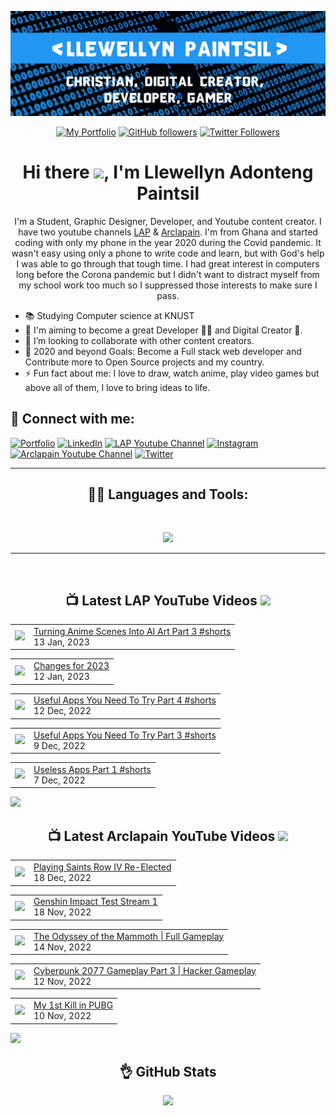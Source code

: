 <!-- Banner -->
<p align="center">
<img src="./images/banner.png">
</p>

<div align="center">

<!-- Intro Cards -->
<p>
<a href="https://bit.ly/Llewellyn-portfolio-v1" target="_blank">
<img alt="My Portfolio" src="https://img.shields.io/website?down_color=red&down_message=DOWN&label=My%20Portfolio&logo=opera&logoColor=2196f3&style=for-the-badge&up_color=2196f3&up_message=UP&url=https%3A%2F%2Fllewellyn500.github.io/portfolio/"></a> <a href="https://github.com/Llewellyn500" target="_blank"><img alt="GitHub followers" src="https://img.shields.io/github/followers/Llewellyn500?color=white&logo=github&style=for-the-badge"></a> <a href="https://twitter.com/LlewellynAdont1?s=09" target="_blank">
<img alt="Twitter Followers" src="https://img.shields.io/twitter/follow/LlewellynAdont1?color=%231DA1F2&label=Follow%20me&logo=Twitter&style=for-the-badge"></a> 
</p>

<!-- Heading -->
<h1> 
Hi there <img  height="40px" src="https://camo.githubusercontent.com/c5763e7c322079fa5e6256670a7ba475d7d41b94afc2d033ef72a9b98a62ef80/68747470733a2f2f6d656469612e74656e6f722e636f6d2f696d616765732f62363137633336663964623237366433313436653937346238666636346634632f74656e6f722e676966" />, I'm Llewellyn Adonteng Paintsil 
</h1>

<!-- Body -->
<p>
I'm a Student, Graphic Designer, Developer, and Youtube content creator. I have two youtube channels <a href="https://www.youtube.com/@lap-tutorials" target="_blank">LAP</a> & <a href="https://www.youtube.com/@arclapain" target="_blank">Arclapain</a>. I'm from Ghana and started coding with only my phone in the year 2020 during the Covid pandemic. It wasn't easy using only a phone to write code and learn, but with God's help I was able to go through that tough time. I had great interest in computers long before the Corona pandemic but I didn't want to distract myself from my school work too much so I suppressed those interests to make sure I pass.
</p>
</div>

<p>
<ul>
<li>📚 Studying Computer science at KNUST</li>
<li>🌱 I'm aiming to become a great Developer 👨‍💻 and Digital Creator 🎥.</li>
<li>👯 I’m looking to collaborate with other content creators.</li>
<li>🥅 2020 and beyond Goals: Become a Full stack web developer and Contribute more to Open Source projects and my country.</li>
<li>⚡ Fun fact about me: I love to draw, watch anime, play video games but above all of them, I love to bring ideas to life.</li>
</ul>
</p>

<!-- Social Media Links -->
<h2>📱 Connect with me:</h2>
<p>
<a href="https://bit.ly/Llewellyn-portfolio-v1" target="_blank"><img alt="Portfolio" src="https://img.shields.io/badge/-Portfolio-2196f3?style=for-the-badge&logo=opera&logoColor=fff"/></a>
<a href="https://www.linkedin.com/in/llewellynpaintsil" target="_blank"><img alt="LinkedIn" src="https://img.shields.io/badge/-LinkedIn-0A66C2?style=for-the-badge&logo=linkedin&logoColor=fff"/></a>
<a href="https://www.youtube.com/@lap-tutorials" target="_blank"><img alt="LAP Youtube Channel" src="https://img.shields.io/badge/-LAP-FF0000?style=for-the-badge&logo=youtube&logoColor=fff"/></a>
<a href="https://www.instagram.com/llewellynpaint/" target="_blank"><img alt="Instagram" src="https://img.shields.io/badge/-Instagram-E4405F?style=for-the-badge&logo=instagram&logoColor=fff"/></a>
<a href="https://www.youtube.com/channel/UCcXLspJdUMq5E8-jU0CXuNA" target="_blank"><img alt="Arclapain Youtube Channel" src="https://img.shields.io/badge/-Arclapain-FF0000?style=for-the-badge&logo=youtube&logoColor=fff"/></a>
<a href="https://twitter.com/LlewellynAdont1?s=09" target="_blank"><img alt="Twitter" src="https://img.shields.io/badge/-Twitter-1DA1F2?style=for-the-badge&logo=twitter&logoColor=fff"/></a>
</p>

--- 

<h2 align="center"> 👨‍💻 Languages and Tools:</h2>
<br />

<p align="center">
  <a href="https://skillicons.dev">
    <img src="https://skillicons.dev/icons?i=html,css,javascript,cpp,md,react,nodejs,vscode,visualstudio,github,git,linux,figma,ae,ai,ps,,&perline=5" />
  </a>
</p>

---

<br />

<h2 align="center"> 📺 Latest LAP YouTube Videos  <a href="https://www.youtube.com/@lap-tutorials"><img src="https://img.shields.io/badge/-Subscribe-red?style=for-the-badge&logo=youtube&logoColor=white" Width="90px"/></a></h2>

<!-- LP-TEACH-YOUTUBE:START --><table><tr><td><a href="https://www.youtube.com/watch?v=UirdmZvsc5E"><img width="140px" src="https://i.ytimg.com/vi/UirdmZvsc5E/mqdefault.jpg"></a></td>
<td><a href="https://www.youtube.com/watch?v=UirdmZvsc5E">Turning Anime Scenes Into AI Art Part 3 #shorts</a><br/>13 Jan, 2023</td></tr></table>
<table><tr><td><a href="https://www.youtube.com/watch?v=wjXf_d4W5tE"><img width="140px" src="https://i.ytimg.com/vi/wjXf_d4W5tE/mqdefault.jpg"></a></td>
<td><a href="https://www.youtube.com/watch?v=wjXf_d4W5tE">Changes for 2023</a><br/>12 Jan, 2023</td></tr></table>
<table><tr><td><a href="https://www.youtube.com/watch?v=ynE1SrNHp6k"><img width="140px" src="https://i.ytimg.com/vi/ynE1SrNHp6k/mqdefault.jpg"></a></td>
<td><a href="https://www.youtube.com/watch?v=ynE1SrNHp6k">Useful Apps You Need To Try Part 4 #shorts</a><br/>12 Dec, 2022</td></tr></table>
<table><tr><td><a href="https://www.youtube.com/watch?v=SKi3OXryacM"><img width="140px" src="https://i.ytimg.com/vi/SKi3OXryacM/mqdefault.jpg"></a></td>
<td><a href="https://www.youtube.com/watch?v=SKi3OXryacM">Useful Apps You Need To Try Part 3 #shorts</a><br/>9 Dec, 2022</td></tr></table>
<table><tr><td><a href="https://www.youtube.com/watch?v=tcaHSzdYCjM"><img width="140px" src="https://i.ytimg.com/vi/tcaHSzdYCjM/mqdefault.jpg"></a></td>
<td><a href="https://www.youtube.com/watch?v=tcaHSzdYCjM">Useless Apps Part 1 #shorts</a><br/>7 Dec, 2022</td></tr></table>
<!-- LP-TEACH-YOUTUBE:END -->

<a href="https://www.youtube.com/@lap-tutorials"><img src="https://img.shields.io/badge/-Subscribe-red?style=for-the-badge&logo=youtube&logoColor=white"/></a>

<h2 align="center"> 📺 Latest Arclapain YouTube Videos  <a href="https://www.youtube.com/channel/UCcXLspJdUMq5E8-jU0CXuNA"><img src="https://img.shields.io/badge/-Subscribe-red?style=for-the-badge&logo=youtube&logoColor=white" width="90px"/></a></h2>

<!-- ARCLAPAIN-YOUTUBE:START --><table><tr><td><a href="https://www.youtube.com/watch?v=HS4RosAF-98"><img width="140px" src="https://i.ytimg.com/vi/HS4RosAF-98/mqdefault.jpg"></a></td>
<td><a href="https://www.youtube.com/watch?v=HS4RosAF-98">Playing Saints Row IV Re-Elected</a><br/>18 Dec, 2022</td></tr></table>
<table><tr><td><a href="https://www.youtube.com/watch?v=wn86qdAS_O8"><img width="140px" src="https://i.ytimg.com/vi/wn86qdAS_O8/mqdefault.jpg"></a></td>
<td><a href="https://www.youtube.com/watch?v=wn86qdAS_O8">Genshin Impact Test Stream 1</a><br/>18 Nov, 2022</td></tr></table>
<table><tr><td><a href="https://www.youtube.com/watch?v=ne7lGPtMgmM"><img width="140px" src="https://i.ytimg.com/vi/ne7lGPtMgmM/mqdefault.jpg"></a></td>
<td><a href="https://www.youtube.com/watch?v=ne7lGPtMgmM">The Odyssey of the Mammoth | Full Gameplay</a><br/>14 Nov, 2022</td></tr></table>
<table><tr><td><a href="https://www.youtube.com/watch?v=qsRrrS1gnco"><img width="140px" src="https://i.ytimg.com/vi/qsRrrS1gnco/mqdefault.jpg"></a></td>
<td><a href="https://www.youtube.com/watch?v=qsRrrS1gnco">Cyberpunk 2077 Gameplay Part 3 | Hacker Gameplay</a><br/>12 Nov, 2022</td></tr></table>
<table><tr><td><a href="https://www.youtube.com/watch?v=PRLQ-2EopKE"><img width="140px" src="https://i.ytimg.com/vi/PRLQ-2EopKE/mqdefault.jpg"></a></td>
<td><a href="https://www.youtube.com/watch?v=PRLQ-2EopKE">My 1st Kill in PUBG</a><br/>10 Nov, 2022</td></tr></table>
<!-- ARCLAPAIN-YOUTUBE:END -->

<a href="https://www.youtube.com/channel/UCcXLspJdUMq5E8-jU0CXuNA"><img src="https://img.shields.io/badge/-Subscribe-red?style=for-the-badge&logo=youtube&logoColor=white"/></a>

<h2 align="center"> 👌 GitHub Stats </h2>
<p align="center">
<img src="https://github-readme-stats-rho-rouge.vercel.app/api?username=Llewellyn500&show_icons=true&hide_border=true&theme=algolia" />
</p>
